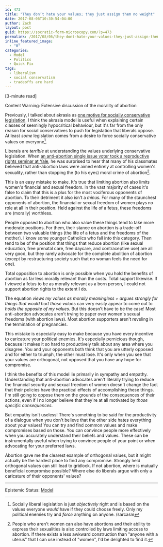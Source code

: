```yaml
---
id: 473
title: "They don’t hate your values; they just assign them no weight"
date: 2017-08-06T10:30:54-04:00
author: Zach
layout: post
guid: https://socratic-form-microscopy.com/?p=473
permalink: /2017/08/06/they-dont-hate-your-values-they-just-assign-them-no-weight/
inline_featured_image:
  - "0"
categories:
  - Model
  - Politics
  - Quick Fix
tags:
  - liberalism
  - social conservatism
  - tradeoffs are hard
---
```


<p class="caption pre-post-meta">
[3-minute read]

Content Warning: Extensive discussion of the morality of abortion

</p>

Previously, I talked about akrasia as <a href="/2017/07/30/socially-conservative-legislation-as-akrasia-managment/">one motive for socially conservative legislation</a>. I think the akrasia model is useful when explaining certain classes of seemingly hypocritical behaviour, but it's far from the only reason for social conservatives to push for legislation that liberals oppose. At least <em>some</em> legislation comes from a desire to force socially conservative values on everyone[^1].

Liberals are <em>terrible</em> at understanding the values underlying conservative legislation. When <a href="http://thefederalist.com/2017/05/25/5-things-right-can-learn-abortion-supporters-yale-law/">an anti-abortion single issue voter took a reproductive rights seminar at Yale</a>, he was surprised to hear that many of his classmates believed that anti-abortion laws were aimed entirely at controlling women's sexuality, rather than stopping the (to his eyes) moral crime of abortion[^2].

This is an easy mistake to make. It's true that limiting abortion also limits women's financial and sexual freedom. In the vast majority of cases it's false to claim that this is a plus for the most vociferous opponents of abortion. To their detriment it also isn't a <em>minus</em>. For many of the staunchest opponents of abortion, the financial or sexual freedom of women plays no role at all in their position. Held against the life of a fetus, these freedoms are (morally) worthless.

People opposed to abortion who also value these things tend to take more moderate positions. For them, their stance on abortion is a trade-off between two valuable things (the life of a fetus and the freedoms of the mother). I know some younger Catholics who fall into this category. Then tend to be of the position that things that reduce abortion (like sexual education, free prenatal care, free daycare, and contraceptive use) are all very good, but they rarely advocate for the complete abolition of abortion (except by restructuring society such that no woman feels the need for one).

Total opposition to abortion is only possible when you hold the benefits of abortion as far less morally relevant than the costs. Total support likewise. If I viewed a fetus to be as morally relevant as a born person, I could not support abortion rights to the extent I do.

The equation <em>views my values as morally meaningless + argues strongly for things that would hurt those values</em> can very easily appear to come out to <em>holds the opposite of my values</em>. But this doesn't have to be the case! Most anti-abortion advocates aren't trying to paper over women's sexual freedoms (with abortion laws). Most abortion supporters aren't reveling in the termination of pregnancies.

This mistake is especially easy to make because you have every incentive to caricature your political enemies. It's especially pernicious though, because it makes it so hard to productively talk about any area where you disagree. You and your opponents both think that you are utterly opposed and for either to triumph, the other must lose. It's only when you see that your values are orthogonal, not opposed that you have any hope for compromise.

I think the benefits of this model lie primarily in sympathy and empathy. Understanding that anti-abortion advocates aren't literally trying to reduce the financial security and sexual freedom of women doesn't change the fact that their policies have the practical effects of accomplishing these things. I'm still going to oppose them on the grounds of the consequences of their actions, even if I no longer believe that they're at all motivated by <em>those specific consequences</em>.

But empathy isn't useless! There's something to be said for the productivity of a dialogue when you don't believe that the other side hates everything about your values! You can try and find common values and make compromises based on those. You can convince people more effectively when you accurately understand their beliefs and values. These can be instrumentally useful when trying to convince people of your point or when advocating for your preferred laws.

Abortion gave me the clearest example of orthogonal values, but it might actually be the hardest place to find any compromise. Strongly held orthogonal values can still lead to gridlock. If not abortion, where is mutually beneficial compromise possible? Where else do liberals argue with only a caricature of their opponents' values?

<hr class="post-end" />
<p class="epistemic-status">Epistemic Status: <a href="/about-me">Model</a></p>

[^1]: Socially liberal legislation is just <em>objectively</em> right and is based on the values everyone <em>would</em> have if they could choose freely. Only my political enemies try and <em>force</em> anything on anyone. /sarcasm
[^2]: People who aren't women can also have abortions and their ability to express their sexualities is also controlled by laws limiting access to abortion. If there exists a less awkward construction than "anyone with a uterus" that I can use instead of "women", I'd be delighted to find it.
